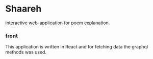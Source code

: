 # Shaareh

interactive web-application for poem explanation.

### front

This application is written in React and for fetching data the graphql methods was used.
